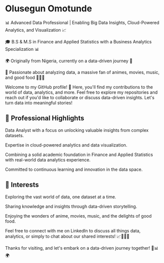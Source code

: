 
# Olusegun Omotunde
📊 Advanced Data Professional | Enabling Big Data Insights, Cloud-Powered Analytics, and Visualization 📈

🎓 B.S & M.S in Finance and Applied Statistics with a Business Analytics Specialization 📊

🌍 Originally from Nigeria, currently on a data-driven journey 🚀

🧮 Passionate about analyzing data, a massive fan of animes, movies, music, and good food 🍿🎵🍔

Welcome to my GitHub profile! 👋 Here, you'll find my contributions to the world of data, analytics, and more. Feel free to explore my repositories and reach out if you'd like to collaborate or discuss data-driven insights. Let's turn data into meaningful stories!

## 💼 Professional Highlights
Data Analyst with a focus on unlocking valuable insights from complex datasets.

Expertise in cloud-powered analytics and data visualization.

Combining a solid academic foundation in Finance and Applied Statistics with real-world data analytics experience.

Committed to continuous learning and innovation in the data space.

## 🌟 Interests

Exploring the vast world of data, one dataset at a time.

Sharing knowledge and insights through data-driven storytelling.

Enjoying the wonders of anime, movies, music, and the delights of good food.

Feel free to connect with me on LinkedIn to discuss all things data, analytics, or simply to chat about our shared interests! 📈🍿🎵🍔

Thanks for visiting, and let's embark on a data-driven journey together! 🚀📊🌍
